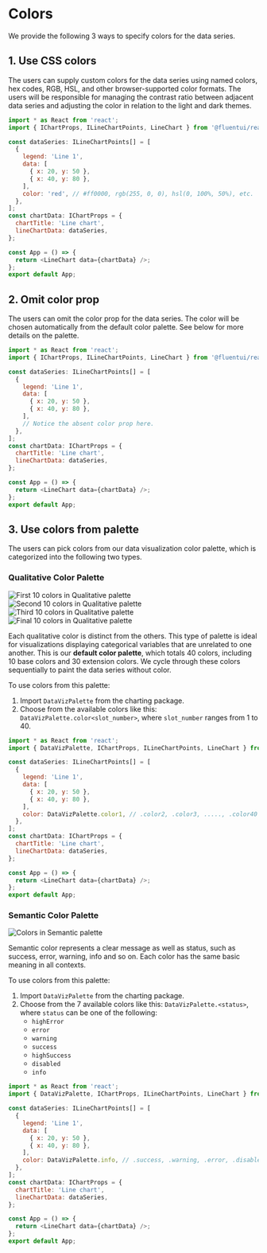 # Colors

We provide the following 3 ways to specify colors for the data series.

## 1. Use CSS colors

The users can supply custom colors for the data series using named colors, hex codes, RGB, HSL, and other browser-supported color formats. The users will be responsible for managing the contrast ratio between adjacent data series and adjusting the color in relation to the light and dark themes.

```js
import * as React from 'react';
import { IChartProps, ILineChartPoints, LineChart } from '@fluentui/react-charting';

const dataSeries: ILineChartPoints[] = [
  {
    legend: 'Line 1',
    data: [
      { x: 20, y: 50 },
      { x: 40, y: 80 },
    ],
    color: 'red', // #ff0000, rgb(255, 0, 0), hsl(0, 100%, 50%), etc.
  },
];
const chartData: IChartProps = {
  chartTitle: 'Line chart',
  lineChartData: dataSeries,
};

const App = () => {
  return <LineChart data={chartData} />;
};
export default App;
```

## 2. Omit color prop

The users can omit the color prop for the data series. The color will be chosen automatically from the default color palette. See below for more details on the palette.

```js
import * as React from 'react';
import { IChartProps, ILineChartPoints, LineChart } from '@fluentui/react-charting';

const dataSeries: ILineChartPoints[] = [
  {
    legend: 'Line 1',
    data: [
      { x: 20, y: 50 },
      { x: 40, y: 80 },
    ],
    // Notice the absent color prop here.
  },
];
const chartData: IChartProps = {
  chartTitle: 'Line chart',
  lineChartData: dataSeries,
};

const App = () => {
  return <LineChart data={chartData} />;
};
export default App;
```

## 3. Use colors from palette

The users can pick colors from our data visualization color palette, which is categorized into the following two types.

### Qualitative Color Palette

![First 10 colors in Qualitative palette](images/colors/1.png)
![Second 10 colors in Qualitative palette](images/colors/2.png)
![Third 10 colors in Qualitative palette](images/colors/3.png)
![Final 10 colors in Qualitative palette](images/colors/4.png)

Each qualitative color is distinct from the others. This type of palette is ideal for visualizations displaying categorical variables that are unrelated to one another. This is our **default color palette**, which totals 40 colors, including 10 base colors and 30 extension colors. We cycle through these colors sequentially to paint the data series without color.

To use colors from this palette:

1. Import `DataVizPalette` from the charting package.
2. Choose from the available colors like this:
   `DataVizPalette.color<slot_number>`, where `slot_number` ranges from 1 to 40.

```js
import * as React from 'react';
import { DataVizPalette, IChartProps, ILineChartPoints, LineChart } from '@fluentui/react-charting';

const dataSeries: ILineChartPoints[] = [
  {
    legend: 'Line 1',
    data: [
      { x: 20, y: 50 },
      { x: 40, y: 80 },
    ],
    color: DataVizPalette.color1, // .color2, .color3, ....., .color40
  },
];
const chartData: IChartProps = {
  chartTitle: 'Line chart',
  lineChartData: dataSeries,
};

const App = () => {
  return <LineChart data={chartData} />;
};
export default App;
```

### Semantic Color Palette

![Colors in Semantic palette](images/colors/5.png)

Semantic color represents a clear message as well as status, such as success, error, warning, info and so on. Each color has the same basic meaning in all contexts.

To use colors from this palette:

1. Import `DataVizPalette` from the charting package.
2. Choose from the 7 available colors like this:
   `DataVizPalette.<status>`, where `status` can be one of the following:
   - `highError`
   - `error`
   - `warning`
   - `success`
   - `highSuccess`
   - `disabled`
   - `info`

```js
import * as React from 'react';
import { DataVizPalette, IChartProps, ILineChartPoints, LineChart } from '@fluentui/react-charting';

const dataSeries: ILineChartPoints[] = [
  {
    legend: 'Line 1',
    data: [
      { x: 20, y: 50 },
      { x: 40, y: 80 },
    ],
    color: DataVizPalette.info, // .success, .warning, .error, .disabled, .highSuccess, .highError
  },
];
const chartData: IChartProps = {
  chartTitle: 'Line chart',
  lineChartData: dataSeries,
};

const App = () => {
  return <LineChart data={chartData} />;
};
export default App;
```
